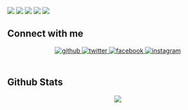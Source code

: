 
![](http://github-profile-summary-cards.vercel.app/api/cards/profile-details?username=YuYutw123&theme=github_dark)
![](http://github-profile-summary-cards.vercel.app/api/cards/repos-per-language?username=YuYutw123&theme=github_dark)
![](http://github-profile-summary-cards.vercel.app/api/cards/most-commit-language?username=YuYutw123&theme=github_dark)
![](http://github-profile-summary-cards.vercel.app/api/cards/stats?username=YuYutw123&theme=github_dark)
![](http://github-profile-summary-cards.vercel.app/api/cards/productive-time?username=YuYutw123&theme=github_dark&utcOffset=8)


## Connect with me  
<div align="center">
<a href="https://github.com/YuYutw123" target="_blank">
<img src=https://img.shields.io/badge/github-%2324292e.svg?&style=for-the-badge&logo=github&logoColor=white alt=github style="margin-bottom: 5px;" />
</a>
<a href="https://twitter.com/@yu_yutw" target="_blank">
<img src=https://img.shields.io/badge/twitter-%2300acee.svg?&style=for-the-badge&logo=twitter&logoColor=white alt=twitter style="margin-bottom: 5px;" />
</a>
<a href="https://www.facebook.com/yuyutw.877" target="_blank">
<img src=https://img.shields.io/badge/facebook-%232E87FB.svg?&style=for-the-badge&logo=facebook&logoColor=white alt=facebook style="margin-bottom: 5px;" />
</a>
<a href="https://instagram.com/yeeeee_877" target="_blank">
<img src=https://img.shields.io/badge/instagram-%23000000.svg?&style=for-the-badge&logo=instagram&logoColor=white alt=instagram style="margin-bottom: 5px;" />
</a>  
</div>  
  

<br/>  


## Github Stats  
<div align="center"><img src="https://github-readme-stats.vercel.app/api?username=YuYutw123&show_icons=true&count_private=true&hide_border=true" align="center" /></div>  

<br/>  
